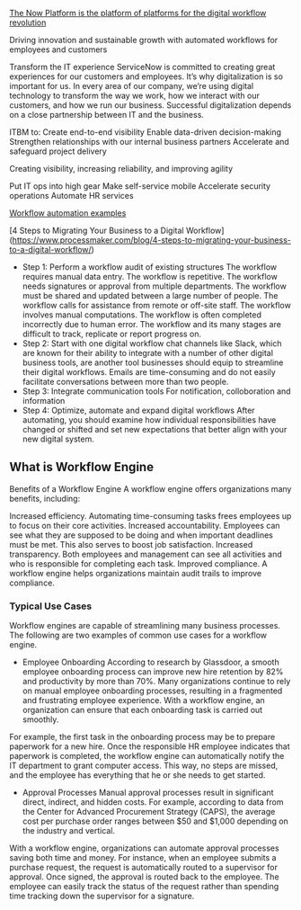 [The Now Platform is the platform of platforms for the digital workflow revolution](https://www.servicenow.com/company.html)

Driving innovation and sustainable growth with automated workflows for employees and customers

Transform the IT experience
ServiceNow is committed to creating great experiences for our customers and employees. It’s why digitalization is so important for us. In every area of our company, we’re using digital technology to transform the way we work, how we interact with our customers, and how we run our business. Successful digitalization depends on a close partnership between IT and the business.

ITBM to:
Create end-to-end visibility
Enable data-driven decision-making
Strengthen relationships with our internal business partners
Accelerate and safeguard project delivery

Creating visibility, increasing reliability, and improving agility

Put IT ops into high gear
Make self-service mobile
Accelerate security operations
Automate HR services

[Workflow automation examples](https://workflow.servicenow.com/learn/digital-workflows-and-automation/workflow-automation-examples/)


[4 Steps to Migrating Your Business to a Digital Workflow] (https://www.processmaker.com/blog/4-steps-to-migrating-your-business-to-a-digital-workflow/)
- Step 1: Perform a workflow audit of existing structures
The workflow requires manual data entry.
The workflow is repetitive.
The workflow needs signatures or approval from multiple departments.
The workflow must be shared and updated between a large number of people.
The workflow calls for assistance from remote or off-site staff.
The workflow involves manual computations.
The workflow is often completed incorrectly due to human error.
The workflow and its many stages are difficult to track, replicate or report progress on.
- Step 2: Start with one digital workflow
chat channels like Slack, which are known for their ability to integrate with a number of other digital business tools, are another tool businesses should equip to streamline their digital workflows. Emails are time-consuming and do not easily facilitate conversations between more than two people. 
- Step 3: Integrate communication tools
For notification, colloboration and information
- Step 4: Optimize, automate and expand digital workflows
After automating, you should examine how individual responsibilities have changed or shifted and set new expectations that better align with your new digital system.

## What is Workflow Engine
Benefits of a Workflow Engine
A workflow engine offers organizations many benefits, including:

Increased efficiency. Automating time-consuming tasks frees employees up to focus on their core activities.
Increased accountability. Employees can see what they are supposed to be doing and when important deadlines must be met. This also serves to boost job satisfaction.
Increased transparency. Both employees and management can see all activities and who is responsible for completing each task.
Improved compliance. A workflow engine helps organizations maintain audit trails to improve compliance.

### Typical Use Cases
Workflow engines are capable of streamlining many business processes. The following are two examples of common use cases for a workflow engine.

- Employee Onboarding
According to research by Glassdoor, a smooth employee onboarding process can improve new hire retention by 82% and productivity by more than 70%. Many organizations continue to rely on manual employee onboarding processes, resulting in a fragmented and frustrating employee experience. With a workflow engine, an organization can ensure that each onboarding task is carried out smoothly.

For example, the first task in the onboarding process may be to prepare paperwork for a new hire. Once the responsible HR employee indicates that paperwork is completed, the workflow engine can automatically notify the IT department to grant computer access. This way, no steps are missed, and the employee has everything that he or she needs to get started.

- Approval Processes
Manual approval processes result in significant direct, indirect, and hidden costs. For example, according to data from the Center for Advanced Procurement Strategy (CAPS), the average cost per purchase order ranges between $50 and $1,000 depending on the industry and vertical.

With a workflow engine, organizations can automate approval processes saving both time and money. For instance, when an employee submits a purchase request, the request is automatically routed to a supervisor for approval. Once signed, the approval is routed back to the employee. The employee can easily track the status of the request rather than spending time tracking down the supervisor for a signature.
